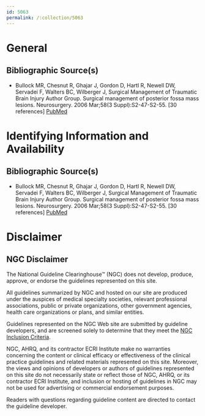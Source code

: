 ```yaml
---
id: 5063
permalink: /:collection/5063
---
```


# General

## Bibliographic Source(s)

- Bullock MR, Chesnut R, Ghajar J, Gordon D, Hartl R, Newell DW, Servadei F, Walters BC, Wilberger J, Surgical Management of Traumatic Brain Injury Author Group. Surgical management of posterior fossa mass lesions. Neurosurgery. 2006 Mar;58(3 Suppl):S2-47-S2-55. [30 references] [ PubMed ](http://www.ncbi.nlm.nih.gov/entrez/query.fcgi?cmd=Retrieve&db=pubmed&dopt=Abstract&list_uids=16540745)

# Identifying Information and Availability

## Bibliographic Source(s)

- Bullock MR, Chesnut R, Ghajar J, Gordon D, Hartl R, Newell DW, Servadei F, Walters BC, Wilberger J, Surgical Management of Traumatic Brain Injury Author Group. Surgical management of posterior fossa mass lesions. Neurosurgery. 2006 Mar;58(3 Suppl):S2-47-S2-55. [30 references] [ PubMed ](http://www.ncbi.nlm.nih.gov/entrez/query.fcgi?cmd=Retrieve&db=pubmed&dopt=Abstract&list_uids=16540745)

# Disclaimer

## NGC Disclaimer

The National Guideline Clearinghouse™ (NGC) does not develop, produce, approve, or endorse the guidelines represented on this site.

All guidelines summarized by NGC and hosted on our site are produced under the auspices of medical specialty societies, relevant professional associations, public or private organizations, other government agencies, health care organizations or plans, and similar entities.

Guidelines represented on the NGC Web site are submitted by guideline developers, and are screened solely to determine that they meet the [NGC Inclusion Criteria](/help-and-about/summaries/inclusion-criteria).

NGC, AHRQ, and its contractor ECRI Institute make no warranties concerning the content or clinical efficacy or effectiveness of the clinical practice guidelines and related materials represented on this site. Moreover, the views and opinions of developers or authors of guidelines represented on this site do not necessarily state or reflect those of NGC, AHRQ, or its contractor ECRI Institute, and inclusion or hosting of guidelines in NGC may not be used for advertising or commercial endorsement purposes.

Readers with questions regarding guideline content are directed to contact the guideline developer.

